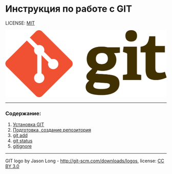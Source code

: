 # Инструкция по работе с GIT

LICENSE: [MIT](./license.md)

![git-logo](./assets/Git-logo.png)


----
### Содержание:
  1. [Установка GIT](./install.md)
  2. [Подготовка, создание репозитория](./create_repozit.md)
  3. [git add](./add.md)
  4. [git status](./git_status.md)
  5. [gitignore](./gitignore.md)



----

GIT logo by Jason Long - http://git-scm.com/downloads/logos, license: [CC BY 3.0](https://creativecommons.org/licenses/by/3.0/)